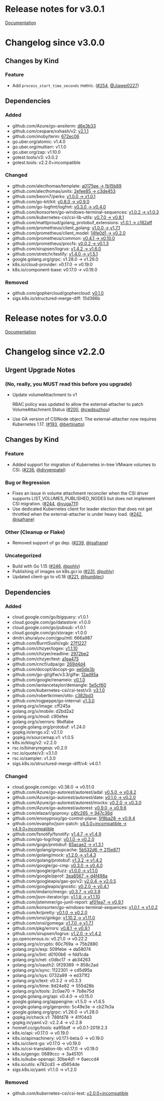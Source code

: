 # Release notes for v3.0.1

[Documentation](https://kubernetes-csi.github.io/docs/)
# Changelog since v3.0.0

## Changes by Kind

### Feature

- Add `process_start_time_seconds` metric. ([#254](https://github.com/kubernetes-csi/external-attacher/pull/254), [@Jiawei0227](https://github.com/Jiawei0227))

## Dependencies

### Added
- github.com/Azure/go-ansiterm: [d6e3b33](https://github.com/Azure/go-ansiterm/tree/d6e3b33)
- github.com/cespare/xxhash/v2: [v2.1.1](https://github.com/cespare/xxhash/v2/tree/v2.1.1)
- github.com/moby/term: [672ec06](https://github.com/moby/term/tree/672ec06)
- go.uber.org/atomic: v1.4.0
- go.uber.org/multierr: v1.1.0
- go.uber.org/zap: v1.10.0
- gotest.tools/v3: v3.0.2
- gotest.tools: v2.2.0+incompatible

### Changed
- github.com/alecthomas/template: [a0175ee → fb15b89](https://github.com/alecthomas/template/compare/a0175ee...fb15b89)
- github.com/alecthomas/units: [2efee85 → c3de453](https://github.com/alecthomas/units/compare/2efee85...c3de453)
- github.com/beorn7/perks: [v1.0.0 → v1.0.1](https://github.com/beorn7/perks/compare/v1.0.0...v1.0.1)
- github.com/go-kit/kit: [v0.8.0 → v0.9.0](https://github.com/go-kit/kit/compare/v0.8.0...v0.9.0)
- github.com/go-logfmt/logfmt: [v0.3.0 → v0.4.0](https://github.com/go-logfmt/logfmt/compare/v0.3.0...v0.4.0)
- github.com/konsorten/go-windows-terminal-sequences: [v1.0.2 → v1.0.3](https://github.com/konsorten/go-windows-terminal-sequences/compare/v1.0.2...v1.0.3)
- github.com/kubernetes-csi/csi-lib-utils: [v0.7.0 → v0.8.1](https://github.com/kubernetes-csi/csi-lib-utils/compare/v0.7.0...v0.8.1)
- github.com/matttproud/golang_protobuf_extensions: [v1.0.1 → c182aff](https://github.com/matttproud/golang_protobuf_extensions/compare/v1.0.1...c182aff)
- github.com/prometheus/client_golang: [v1.0.0 → v1.7.1](https://github.com/prometheus/client_golang/compare/v1.0.0...v1.7.1)
- github.com/prometheus/client_model: [14fe0d1 → v0.2.0](https://github.com/prometheus/client_model/compare/14fe0d1...v0.2.0)
- github.com/prometheus/common: [v0.4.1 → v0.10.0](https://github.com/prometheus/common/compare/v0.4.1...v0.10.0)
- github.com/prometheus/procfs: [v0.0.2 → v0.1.3](https://github.com/prometheus/procfs/compare/v0.0.2...v0.1.3)
- github.com/sirupsen/logrus: [v1.4.2 → v1.6.0](https://github.com/sirupsen/logrus/compare/v1.4.2...v1.6.0)
- github.com/stretchr/testify: [v1.4.0 → v1.5.1](https://github.com/stretchr/testify/compare/v1.4.0...v1.5.1)
- google.golang.org/grpc: v1.28.0 → v1.29.0
- k8s.io/cloud-provider: v0.17.0 → v0.19.0
- k8s.io/component-base: v0.17.0 → v0.19.0

### Removed
- github.com/gophercloud/gophercloud: [v0.1.0](https://github.com/gophercloud/gophercloud/tree/v0.1.0)
- sigs.k8s.io/structured-merge-diff: 15d366b


# Release notes for v3.0.0

[Documentation](https://kubernetes-csi.github.io/docs/)

# Changelog since v2.2.0

## Urgent Upgrade Notes 

### (No, really, you MUST read this before you upgrade)

- Update volumeAttachment to v1
  
  RBAC policy was updated to allow the external-attacher to patch VolumeAttachment.Status ([#200](https://github.com/kubernetes-csi/external-attacher/pull/200), [@cwdsuzhou](https://github.com/cwdsuzhou))
 - Use GA version of CSINode object. The external-attacher now requires Kubernetes 1.17. ([#193](https://github.com/kubernetes-csi/external-attacher/pull/193), [@bertinatto](https://github.com/bertinatto))
 
## Changes by Kind

### Feature

- Added support for migration of Kubernetes in-tree VMware volumes to CSI. ([#236](https://github.com/kubernetes-csi/external-attacher/pull/236), [@divyenpatel](https://github.com/divyenpatel))

### Bug or Regression

- Fixes an issue in volume attachment reconciler when the CSI driver supports LIST_VOLUMES_PUBLISHED_NODES but does not implement CSI migration. ([#244](https://github.com/kubernetes-csi/external-attacher/pull/244), [@yuga711](https://github.com/yuga711))
- Use dedicated Kubernetes client for leader election that does not get throttled when the external-attacher is under heavy load. ([#242](https://github.com/kubernetes-csi/external-attacher/pull/242), [@jsafrane](https://github.com/jsafrane))

### Other (Cleanup or Flake)

- Removed support of go dep. ([#239](https://github.com/kubernetes-csi/external-attacher/pull/239), [@jsafrane](https://github.com/jsafrane))

### Uncategorized

- Build with Go 1.15 ([#246](https://github.com/kubernetes-csi/external-attacher/pull/246), [@pohly](https://github.com/pohly))
- Publishing of images on k8s.gcr.io ([#231](https://github.com/kubernetes-csi/external-attacher/pull/231), [@pohly](https://github.com/pohly))
- Updated client-go to v0.18 ([#221](https://github.com/kubernetes-csi/external-attacher/pull/221), [@humblec](https://github.com/humblec))

## Dependencies

### Added
- cloud.google.com/go/bigquery: v1.0.1
- cloud.google.com/go/datastore: v1.0.0
- cloud.google.com/go/pubsub: v1.0.1
- cloud.google.com/go/storage: v1.0.0
- dmitri.shuralyov.com/gpu/mtl: 666a987
- github.com/BurntSushi/xgb: [27f1227](https://github.com/BurntSushi/xgb/tree/27f1227)
- github.com/chzyer/logex: [v1.1.10](https://github.com/chzyer/logex/tree/v1.1.10)
- github.com/chzyer/readline: [2972be2](https://github.com/chzyer/readline/tree/2972be2)
- github.com/chzyer/test: [a1ea475](https://github.com/chzyer/test/tree/a1ea475)
- github.com/cncf/udpa/go: [269d4d4](https://github.com/cncf/udpa/go/tree/269d4d4)
- github.com/docopt/docopt-go: [ee0de3b](https://github.com/docopt/docopt-go/tree/ee0de3b)
- github.com/go-gl/glfw/v3.3/glfw: [12ad95a](https://github.com/go-gl/glfw/v3.3/glfw/tree/12ad95a)
- github.com/google/renameio: [v0.1.0](https://github.com/google/renameio/tree/v0.1.0)
- github.com/ianlancetaylor/demangle: [5e5cf60](https://github.com/ianlancetaylor/demangle/tree/5e5cf60)
- github.com/kubernetes-csi/csi-test/v3: [v3.1.0](https://github.com/kubernetes-csi/csi-test/v3/tree/v3.1.0)
- github.com/robertkrimen/otto: [c382bd3](https://github.com/robertkrimen/otto/tree/c382bd3)
- github.com/rogpeppe/go-internal: [v1.3.0](https://github.com/rogpeppe/go-internal/tree/v1.3.0)
- golang.org/x/image: cff245a
- golang.org/x/mobile: d2bd2a2
- golang.org/x/mod: c90efee
- golang.org/x/xerrors: 9bdfabe
- google.golang.org/protobuf: v1.24.0
- gopkg.in/errgo.v2: v2.1.0
- gopkg.in/sourcemap.v1: v1.0.5
- k8s.io/klog/v2: v2.2.0
- rsc.io/binaryregexp: v0.2.0
- rsc.io/quote/v3: v3.1.0
- rsc.io/sampler: v1.3.0
- sigs.k8s.io/structured-merge-diff/v4: v4.0.1

### Changed
- cloud.google.com/go: v0.38.0 → v0.51.0
- github.com/Azure/go-autorest/autorest/adal: [v0.5.0 → v0.8.2](https://github.com/Azure/go-autorest/autorest/adal/compare/v0.5.0...v0.8.2)
- github.com/Azure/go-autorest/autorest/date: [v0.1.0 → v0.2.0](https://github.com/Azure/go-autorest/autorest/date/compare/v0.1.0...v0.2.0)
- github.com/Azure/go-autorest/autorest/mocks: [v0.2.0 → v0.3.0](https://github.com/Azure/go-autorest/autorest/mocks/compare/v0.2.0...v0.3.0)
- github.com/Azure/go-autorest/autorest: [v0.9.0 → v0.9.6](https://github.com/Azure/go-autorest/autorest/compare/v0.9.0...v0.9.6)
- github.com/elazarl/goproxy: [c4fc265 → 947c36d](https://github.com/elazarl/goproxy/compare/c4fc265...947c36d)
- github.com/envoyproxy/go-control-plane: [5f8ba28 → v0.9.4](https://github.com/envoyproxy/go-control-plane/compare/5f8ba28...v0.9.4)
- github.com/evanphx/json-patch: [v4.5.0+incompatible → v4.9.0+incompatible](https://github.com/evanphx/json-patch/compare/v4.5.0...v4.9.0)
- github.com/fsnotify/fsnotify: [v1.4.7 → v1.4.9](https://github.com/fsnotify/fsnotify/compare/v1.4.7...v1.4.9)
- github.com/go-logr/logr: [v0.1.0 → v0.2.0](https://github.com/go-logr/logr/compare/v0.1.0...v0.2.0)
- github.com/gogo/protobuf: [65acae2 → v1.3.1](https://github.com/gogo/protobuf/compare/65acae2...v1.3.1)
- github.com/golang/groupcache: [5b532d6 → 215e871](https://github.com/golang/groupcache/compare/5b532d6...215e871)
- github.com/golang/mock: [v1.2.0 → v1.4.3](https://github.com/golang/mock/compare/v1.2.0...v1.4.3)
- github.com/golang/protobuf: [v1.3.2 → v1.4.2](https://github.com/golang/protobuf/compare/v1.3.2...v1.4.2)
- github.com/google/go-cmp: [v0.3.0 → v0.4.0](https://github.com/google/go-cmp/compare/v0.3.0...v0.4.0)
- github.com/google/gofuzz: [v1.0.0 → v1.1.0](https://github.com/google/gofuzz/compare/v1.0.0...v1.1.0)
- github.com/google/pprof: [3ea8567 → d4f498a](https://github.com/google/pprof/compare/3ea8567...d4f498a)
- github.com/googleapis/gax-go/v2: [v2.0.4 → v2.0.5](https://github.com/googleapis/gax-go/v2/compare/v2.0.4...v2.0.5)
- github.com/googleapis/gnostic: [v0.2.0 → v0.4.1](https://github.com/googleapis/gnostic/compare/v0.2.0...v0.4.1)
- github.com/imdario/mergo: [v0.3.7 → v0.3.9](https://github.com/imdario/mergo/compare/v0.3.7...v0.3.9)
- github.com/json-iterator/go: [v1.1.8 → v1.1.10](https://github.com/json-iterator/go/compare/v1.1.8...v1.1.10)
- github.com/jstemmer/go-junit-report: [af01ea7 → v0.9.1](https://github.com/jstemmer/go-junit-report/compare/af01ea7...v0.9.1)
- github.com/konsorten/go-windows-terminal-sequences: [v1.0.1 → v1.0.2](https://github.com/konsorten/go-windows-terminal-sequences/compare/v1.0.1...v1.0.2)
- github.com/kr/pretty: [v0.1.0 → v0.2.0](https://github.com/kr/pretty/compare/v0.1.0...v0.2.0)
- github.com/onsi/ginkgo: [v1.10.2 → v1.11.0](https://github.com/onsi/ginkgo/compare/v1.10.2...v1.11.0)
- github.com/onsi/gomega: [v1.7.0 → v1.7.1](https://github.com/onsi/gomega/compare/v1.7.0...v1.7.1)
- github.com/pkg/errors: [v0.8.1 → v0.9.1](https://github.com/pkg/errors/compare/v0.8.1...v0.9.1)
- github.com/sirupsen/logrus: [v1.2.0 → v1.4.2](https://github.com/sirupsen/logrus/compare/v1.2.0...v1.4.2)
- go.opencensus.io: v0.21.0 → v0.22.2
- golang.org/x/crypto: 60c769a → 75b2880
- golang.org/x/exp: 509febe → da58074
- golang.org/x/lint: d0100b6 → fdd1cda
- golang.org/x/net: c0dbc17 → ab34263
- golang.org/x/oauth2: 0f29369 → 858c2ad
- golang.org/x/sync: 1122301 → cd5d95a
- golang.org/x/sys: 0732a99 → ed371f2
- golang.org/x/text: v0.3.2 → v0.3.3
- golang.org/x/time: 9d24e82 → 555d28b
- golang.org/x/tools: 2c0ae70 → 7b8e75d
- google.golang.org/api: v0.4.0 → v0.15.0
- google.golang.org/appengine: v1.5.0 → v1.6.5
- google.golang.org/genproto: 5c49e3e → cb27e3a
- google.golang.org/grpc: v1.26.0 → v1.28.0
- gopkg.in/check.v1: 788fd78 → 41f04d3
- gopkg.in/yaml.v2: v2.2.4 → v2.2.8
- honnef.co/go/tools: ea95bdf → v0.0.1-2019.2.3
- k8s.io/api: v0.17.0 → v0.19.0
- k8s.io/apimachinery: v0.17.1-beta.0 → v0.19.0
- k8s.io/client-go: v0.17.0 → v0.19.0
- k8s.io/csi-translation-lib: v0.17.0 → v0.19.0
- k8s.io/gengo: 0689ccc → 3a45101
- k8s.io/kube-openapi: 30be4d1 → 6aeccd4
- k8s.io/utils: e782cd3 → d5654de
- sigs.k8s.io/yaml: v1.1.0 → v1.2.0

### Removed
- github.com/kubernetes-csi/csi-test: [v2.0.0+incompatible](https://github.com/kubernetes-csi/csi-test/tree/v2.0.0)
